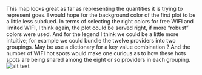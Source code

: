 This map looks great as far as representing the quantities it is trying to represent goes. I would hope for the background color of the first 
plot to be a little less subdued. In terms of selecting the right colors for free WIFI and limited WIFI, I think again, 
the plot could be served right, if more “robust” colors were used. And for the legend I think we could be a little more intuitive; 
for example we could bundle the twelve providers into two groupings. May be use a dictionary for a key value combination ?
And the number of WIFI hot spots would make one curious as to how these hots spots are being shared among the eight or so providers 
in each grouping. 
![alt text](https://github.com/jianweili0/PUI2018_jl9200/blob/master/PUI2018_jl9200/HW8_jl9200/WifiSpotsNYC.png)
